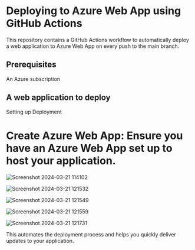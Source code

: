 #  Deploying to Azure Web App using GitHub Actions
This repository contains a GitHub Actions workflow to automatically deploy a web application to Azure Web App on every push to the main branch.

## Prerequisites
An Azure subscription

## A web application to deploy
Setting up Deployment

# Create Azure Web App: Ensure you have an Azure Web App set up to host your application.

![Screenshot 2024-03-21 114102](https://github.com/shvinjas/GitHubActionsCICD/assets/112388713/8e9ed7a6-7ec5-4ede-83c1-4560b7f3a43e)

![Screenshot 2024-03-21 121532](https://github.com/shvinjas/GitHubActionsCICD/assets/112388713/8a5b1b3e-82b0-41c9-bea6-79b623c36158)

![Screenshot 2024-03-21 121549](https://github.com/shvinjas/GitHubActionsCICD/assets/112388713/ccf89dc3-5c3f-4356-afa6-c16e81417908)


![Screenshot 2024-03-21 121559](https://github.com/shvinjas/GitHubActionsCICD/assets/112388713/ced7a27d-b678-4a99-9b61-bf5d63fffbb1)

![Screenshot 2024-03-21 121731](https://github.com/shvinjas/GitHubActionsCICD/assets/112388713/b483e6fb-5c1f-43cf-849f-18f3eba91306)

This automates the deployment process and helps you quickly deliver updates to your application.
